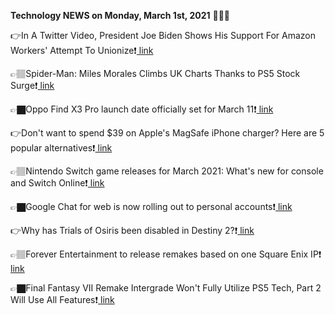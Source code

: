 <b>Technology NEWS on Monday, March 1st, 2021</b> 📡📡📡 

👉In A Twitter Video, President Joe Biden Shows His Support For Amazon Workers' Attempt To Unionize❗️<a href='https://techblock.club/?p=10391'> link</a>

👉🏽Spider-Man: Miles Morales Climbs UK Charts Thanks to PS5 Stock Surge❗️<a href='https://techblock.club/?p=10393'> link</a>

👉🏿Oppo Find X3 Pro launch date officially set for March 11❗️<a href='https://techblock.club/?p=10395'> link</a>

👉Don't want to spend $39 on Apple's MagSafe iPhone charger? Here are 5 popular alternatives❗️<a href='https://techblock.club/?p=10397'> link</a>

👉🏽Nintendo Switch game releases for March 2021: What's new for console and Switch Online❗️<a href='https://techblock.club/?p=10399'> link</a>

👉🏿Google Chat for web is now rolling out to personal accounts❗️<a href='https://techblock.club/?p=10401'> link</a>

👉Why has Trials of Osiris been disabled in Destiny 2?❗️<a href='https://techblock.club/?p=10403'> link</a>

👉🏽Forever Entertainment to release remakes based on one Square Enix IP❗️<a href='https://techblock.club/?p=10405'> link</a>

👉🏿Final Fantasy VII Remake Intergrade Won't Fully Utilize PS5 Tech, Part 2 Will Use All Features❗️<a href='https://techblock.club/?p=10407'> link</a>

